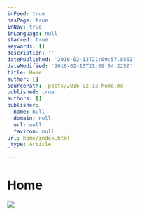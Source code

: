 ```yaml
---
inFeed: true
hasPage: true
inNav: true
inLanguage: null
starred: true
keywords: []
description: ''
datePublished: '2016-02-13T21:09:57.856Z'
dateModified: '2016-02-13T21:09:54.225Z'
title: Home
author: []
sourcePath: _posts/2016-02-13-home.md
published: true
authors: []
publisher:
  name: null
  domain: null
  url: null
  favicon: null
url: home/index.html
_type: Article

---
```

# Home
![](https://s3-us-west-2.amazonaws.com/the-grid-img/p/11d598a81577d2653aa745591fd570c27eb4a199.jpg)